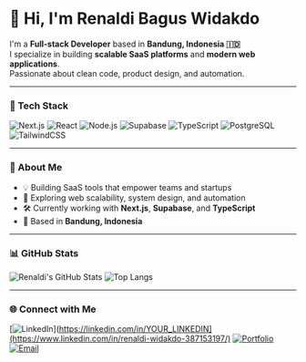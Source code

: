 # 👋 Hi, I'm Renaldi Bagus Widakdo

I'm a **Full-stack Developer** based in **Bandung, Indonesia 🇮🇩**  
I specialize in building **scalable SaaS platforms** and **modern web applications**.  
Passionate about clean code, product design, and automation.

---

### 🧰 Tech Stack
![Next.js](https://img.shields.io/badge/Next.js-000000?style=for-the-badge&logo=nextdotjs&logoColor=white)
![React](https://img.shields.io/badge/React-20232A?style=for-the-badge&logo=react&logoColor=61DAFB)
![Node.js](https://img.shields.io/badge/Node.js-339933?style=for-the-badge&logo=nodedotjs&logoColor=white)
![Supabase](https://img.shields.io/badge/Supabase-3ECF8E?style=for-the-badge&logo=supabase&logoColor=white)
![TypeScript](https://img.shields.io/badge/TypeScript-007ACC?style=for-the-badge&logo=typescript&logoColor=white)
![PostgreSQL](https://img.shields.io/badge/PostgreSQL-316192?style=for-the-badge&logo=postgresql&logoColor=white)
![TailwindCSS](https://img.shields.io/badge/TailwindCSS-06B6D4?style=for-the-badge&logo=tailwindcss&logoColor=white)

---

### 🚀 About Me
- 💡 Building SaaS tools that empower teams and startups  
- 🧠 Exploring web scalability, system design, and automation  
- 🛠 Currently working with **Next.js**, **Supabase**, and **TypeScript**  
- 📍 Based in **Bandung, Indonesia**  

---

### 📊 GitHub Stats
![Renaldi's GitHub Stats](https://github-readme-stats.vercel.app/api?username=aldi1995&show_icons=true&theme=radical)
![Top Langs](https://github-readme-stats.vercel.app/api/top-langs/?username=aldi1995&layout=compact&theme=radical)

---

### 🌐 Connect with Me
[![LinkedIn](https://img.shields.io/badge/LinkedIn-0A66C2?style=for-the-badge&logo=linkedin&logoColor=white)](https://linkedin.com/in/YOUR_LINKEDIN](https://www.linkedin.com/in/renaldi-widakdo-387153197/)
[![Portfolio](https://img.shields.io/badge/Portfolio-000000?style=for-the-badge&logo=About.me&logoColor=white)](https://renaldi-portfolios.vercel.app/)
[![Email](https://img.shields.io/badge/Email-D14836?style=for-the-badge&logo=gmail&logoColor=white)](mailto:rey.widakdo@gmail.com)
